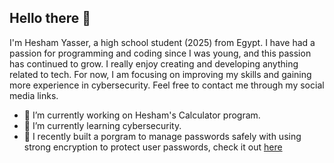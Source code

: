 ## Hello there 👋

I'm Hesham Yasser, a high school student (2025) from Egypt. I have had a passion for programming and coding since I was young, and this passion has continued to grow. I really enjoy creating and developing anything related to tech. For now, I am focusing on improving my skills and gaining more experience in cybersecurity. Feel free to contact me through my social media links.

- 🔭 I’m currently working on Hesham's Calculator program.
- 🌱 I’m currently learning cybersecurity.
- 🌟 I recently built a porgram to manage passwords safely with using strong encryption to protect user passwords, check it out [here](https://github.com/Hesham0001/h-vault/)


<!--
**Hesham0001/Hesham0001** is a ✨ _special_ ✨ repository because its `README.md` (this file) appears on your GitHub profile.

Here are some ideas to get you started:

- 🔭 I’m currently working on ...
- 🌱 I’m currently learning ...
- 👯 I’m looking to collaborate on ...
- 🤔 I’m looking for help with ...
- 💬 Ask me about ...
- 📫 How to reach me: ...
- 😄 Pronouns: ...
- ⚡ Fun fact: ...
-->
